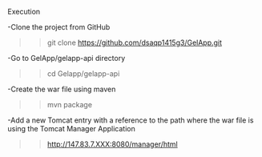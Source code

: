 Execution

-Clone the project from GitHub
>>git clone https://github.com/dsaqp1415g3/GelApp.git

-Go to GelApp/gelapp-api directory
>>cd Gelapp/gelapp-api

-Create the war file using maven
>>mvn package

-Add a new Tomcat entry with a reference to the path where the war file is using the Tomcat Manager Application
>>http://147.83.7.XXX:8080/manager/html